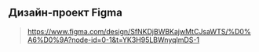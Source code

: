 ## Дизайн-проект Figma
> https://www.figma.com/design/SfNKDjBWBKajwMtCJsaWTS/%D0%A6%D0%9A?node-id=0-1&t=YK3H95LBWnyqImDS-1
